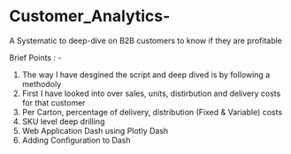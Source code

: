 # Customer_Analytics-
A Systematic to deep-dive on B2B customers to know if they are profitable

Brief Points : -
1. The way I have desgined the script and deep dived is by following a methodoly 
2. First I have looked into over sales, units, distirbution and delivery costs for that customer 
3. Per Carton, percentage of delivery, distribution (Fixed & Variable) costs
4. SKU level deep drilling
5. Web Application Dash using Plotly Dash 
6. Adding Configuration to Dash 
